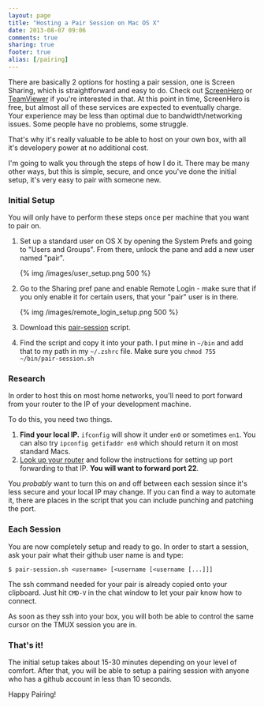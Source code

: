 ```yaml
---
layout: page
title: "Hosting a Pair Session on Mac OS X"
date: 2013-08-07 09:06
comments: true
sharing: true
footer: true
alias: [/pairing]
---
```


There are basically 2 options for hosting a pair session, one is Screen Sharing, which is straightforward and easy to do.  Check out [ScreenHero](http://screenhero.com) or [TeamViewer](http://teamviewer.com) if you're interested in that.  At this point in time, ScreenHero is free, but almost all of these services are expected to eventually charge.  Your experience may be less than optimal due to bandwidth/networking issues.  Some people have no problems, some struggle.

That's why it's really valuable to be able to host on your own box, with all it's developery power at no additional cost.

I'm going to walk you through the steps of how I do it.  There may be many other ways, but this is simple, secure, and once you've done the initial setup, it's very easy to pair with someone new.

### Initial Setup

You will only have to perform these steps once per machine that you want to pair on.

1. Set up a standard user on OS X by opening the System Prefs and going to "Users and Groups".  From there, unlock the pane and add a new user named "pair".

    {% img /images/user_setup.png 500 %}
 
2. Go to the Sharing pref pane and enable Remote Login - make sure that if you only enable it for certain users, that your "pair" user is in there. 

    {% img /images/remote_login_setup.png 500 %}

3. Download this [pair-session](https://gist.github.com/marksim/5785406/raw/d83019c2d24d2193503eeeebb927a5afa74c8372/pair-session.sh) script.
4. Find the script and copy it into your path.  I put mine in `~/bin` and add that to my path in my `~/.zshrc` file.  Make sure you `chmod 755 ~/bin/pair-session.sh`

### Research

In order to host this on most home networks, you'll need to port forward from your router to the IP of your development machine.

To do this, you need two things.

1. **Find your local IP.**  `ifconfig` will show it under `en0` or sometimes `en1`.  You can also try `ipconfig getifaddr en0` which should return it on most standard Macs. 
2. [Look up your router](http://portforward.com/english/routers/port_forwarding/routerindex.htm) and follow the instructions for setting up port forwarding to that IP.  **You will want to forward port 22**.

You *probably* want to turn this on and off between each session since it's less secure and your local IP may change.  If you can find a way to automate it, there are places in the script that you can include punching and patching the port. 

### Each Session

You are now completely setup and ready to go.  In order to start a session, ask your pair what their github user name is and type:

    $ pair-session.sh <username> [<username [<username [...]]]

The ssh command needed for your pair is already copied onto your clipboard.  Just hit `CMD-V` in the chat window to let your pair know how to connect.  

As soon as they ssh into your box, you will both be able to control the same cursor on the TMUX session you are in.

### That's it!

The initial setup takes about 15-30 minutes depending on your level of comfort.  After that, you will be able to setup a pairing session with anyone who has a github account in less than 10 seconds.  

Happy Pairing!

